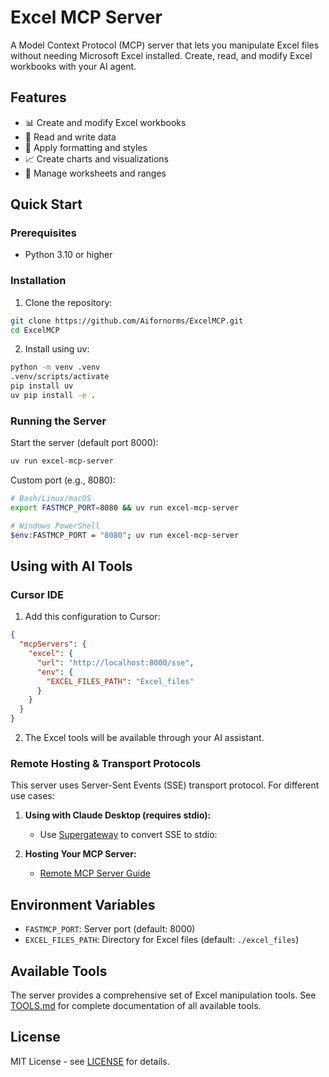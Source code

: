 # Excel MCP Server

A Model Context Protocol (MCP) server that lets you manipulate Excel files without needing Microsoft Excel installed. Create, read, and modify Excel workbooks with your AI agent.

## Features

- 📊 Create and modify Excel workbooks
- 📝 Read and write data
- 🎨 Apply formatting and styles
- 📈 Create charts and visualizations
- 🔄 Manage worksheets and ranges

## Quick Start

### Prerequisites

- Python 3.10 or higher

### Installation

1. Clone the repository:
```bash
git clone https://github.com/Aifornorms/ExcelMCP.git
cd ExcelMCP
```

2. Install using uv:
```bash
python -m venv .venv
.venv/scripts/activate
pip install uv
uv pip install -e .
```

### Running the Server

Start the server (default port 8000):
```bash
uv run excel-mcp-server
```

Custom port (e.g., 8080):

```bash
# Bash/Linux/macOS
export FASTMCP_PORT=8080 && uv run excel-mcp-server

# Windows PowerShell
$env:FASTMCP_PORT = "8080"; uv run excel-mcp-server
```

## Using with AI Tools

### Cursor IDE

1. Add this configuration to Cursor:
```json
{
  "mcpServers": {
    "excel": {
      "url": "http://localhost:8000/sse",
      "env": {
        "EXCEL_FILES_PATH": "Excel_files"
      }
    }
  }
}
```

2. The Excel tools will be available through your AI assistant.

### Remote Hosting & Transport Protocols

This server uses Server-Sent Events (SSE) transport protocol. For different use cases:

1. **Using with Claude Desktop (requires stdio):**
   - Use [Supergateway](https://github.com/supercorp-ai/supergateway) to convert SSE to stdio:

2. **Hosting Your MCP Server:**
   - [Remote MCP Server Guide](https://developers.cloudflare.com/agents/guides/remote-mcp-server/)

## Environment Variables

- `FASTMCP_PORT`: Server port (default: 8000)
- `EXCEL_FILES_PATH`: Directory for Excel files (default: `./excel_files`)

## Available Tools

The server provides a comprehensive set of Excel manipulation tools. See [TOOLS.md](TOOLS.md) for complete documentation of all available tools.

## License

MIT License - see [LICENSE](LICENSE) for details.
